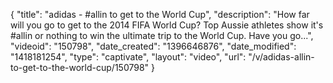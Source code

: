 {
    "title": "adidas - #allin to get to the World Cup",
    "description": "How far will you go to get to the 2014 FIFA World Cup? Top Aussie athletes show it's #allin or nothing to win the ultimate trip to the World Cup. Have you go...",
    "videoid": "150798",
    "date_created": "1396646876",
    "date_modified": "1418181254",
    "type": "captivate",
    "layout": "video",
    "url": "\/v\/adidas-allin-to-get-to-the-world-cup\/150798"
}
